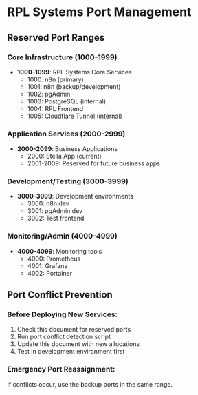 # RPL Systems Port Management

## Reserved Port Ranges

### Core Infrastructure (1000-1999)
- **1000-1099**: RPL Systems Core Services
  - 1000: n8n (primary)
  - 1001: n8n (backup/development)
  - 1002: pgAdmin
  - 1003: PostgreSQL (internal)
  - 1004: RPL Frontend
  - 1005: Cloudflare Tunnel (internal)

### Application Services (2000-2999)
- **2000-2099**: Business Applications
  - 2000: Stella App (current)
  - 2001-2009: Reserved for future business apps

### Development/Testing (3000-3999)
- **3000-3099**: Development environments
  - 3000: n8n dev
  - 3001: pgAdmin dev
  - 3002: Test frontend

### Monitoring/Admin (4000-4999)
- **4000-4099**: Monitoring tools
  - 4000: Prometheus
  - 4001: Grafana
  - 4002: Portainer

## Port Conflict Prevention

### Before Deploying New Services:
1. Check this document for reserved ports
2. Run port conflict detection script
3. Update this document with new allocations
4. Test in development environment first

### Emergency Port Reassignment:
If conflicts occur, use the backup ports in the same range.
